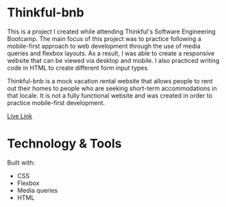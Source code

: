 # Thinkful-bnb
This is a project I created while attending Thinkful's Software Engineering Bootcamp. The main focus of this project was to practice following a mobile-first approach to web development through the use of media queries and flexbox layouts. As a result, I was able to create a responsive website that can be viewed via desktop and mobile. I also practiced writing code in HTML to create different form input types.

Thinkful-bnb is a mock vacation rental website that allows people to rent out their homes to people who are seeking short-term accommodations in that locale. It is not a fully functional website and was created in order to practice mobile-first development.

[Live Link](https://jtam128.github.io/thinkful-bnb/)

# Technology & Tools
Built with:
* CSS
* Flexbox
* Media queries
* HTML
